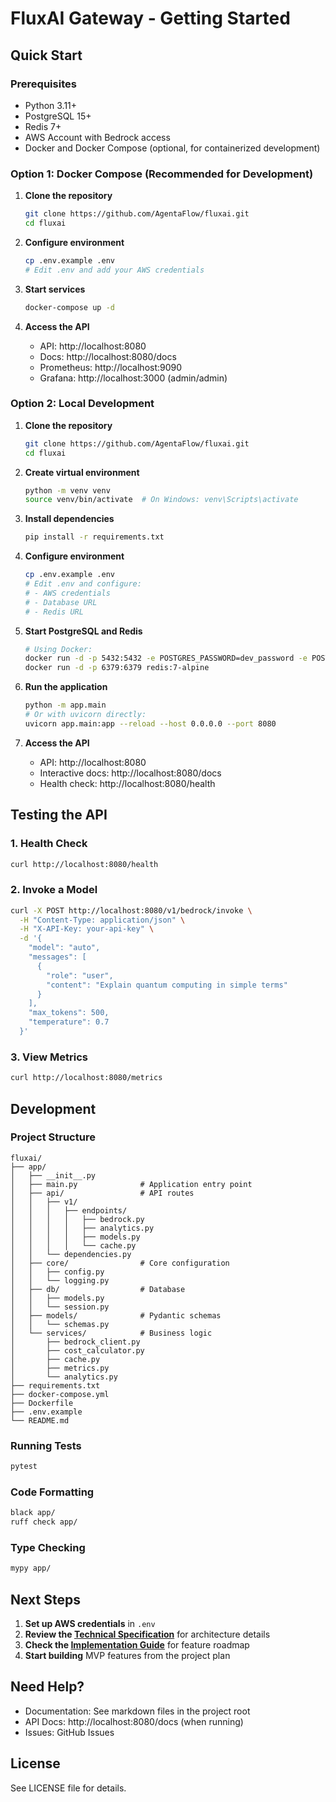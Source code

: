 # FluxAI Gateway - Getting Started

## Quick Start

### Prerequisites

- Python 3.11+
- PostgreSQL 15+
- Redis 7+
- AWS Account with Bedrock access
- Docker and Docker Compose (optional, for containerized development)

### Option 1: Docker Compose (Recommended for Development)

1. **Clone the repository**
   ```bash
   git clone https://github.com/AgentaFlow/fluxai.git
   cd fluxai
   ```

2. **Configure environment**
   ```bash
   cp .env.example .env
   # Edit .env and add your AWS credentials
   ```

3. **Start services**
   ```bash
   docker-compose up -d
   ```

4. **Access the API**
   - API: http://localhost:8080
   - Docs: http://localhost:8080/docs
   - Prometheus: http://localhost:9090
   - Grafana: http://localhost:3000 (admin/admin)

### Option 2: Local Development

1. **Clone the repository**
   ```bash
   git clone https://github.com/AgentaFlow/fluxai.git
   cd fluxai
   ```

2. **Create virtual environment**
   ```bash
   python -m venv venv
   source venv/bin/activate  # On Windows: venv\Scripts\activate
   ```

3. **Install dependencies**
   ```bash
   pip install -r requirements.txt
   ```

4. **Configure environment**
   ```bash
   cp .env.example .env
   # Edit .env and configure:
   # - AWS credentials
   # - Database URL
   # - Redis URL
   ```

5. **Start PostgreSQL and Redis**
   ```bash
   # Using Docker:
   docker run -d -p 5432:5432 -e POSTGRES_PASSWORD=dev_password -e POSTGRES_DB=fluxai postgres:15
   docker run -d -p 6379:6379 redis:7-alpine
   ```

6. **Run the application**
   ```bash
   python -m app.main
   # Or with uvicorn directly:
   uvicorn app.main:app --reload --host 0.0.0.0 --port 8080
   ```

7. **Access the API**
   - API: http://localhost:8080
   - Interactive docs: http://localhost:8080/docs
   - Health check: http://localhost:8080/health

## Testing the API

### 1. Health Check
```bash
curl http://localhost:8080/health
```

### 2. Invoke a Model
```bash
curl -X POST http://localhost:8080/v1/bedrock/invoke \
  -H "Content-Type: application/json" \
  -H "X-API-Key: your-api-key" \
  -d '{
    "model": "auto",
    "messages": [
      {
        "role": "user",
        "content": "Explain quantum computing in simple terms"
      }
    ],
    "max_tokens": 500,
    "temperature": 0.7
  }'
```

### 3. View Metrics
```bash
curl http://localhost:8080/metrics
```

## Development

### Project Structure
```
fluxai/
├── app/
│   ├── __init__.py
│   ├── main.py              # Application entry point
│   ├── api/                 # API routes
│   │   ├── v1/
│   │   │   ├── endpoints/
│   │   │   │   ├── bedrock.py
│   │   │   │   ├── analytics.py
│   │   │   │   ├── models.py
│   │   │   │   └── cache.py
│   │   └── dependencies.py
│   ├── core/                # Core configuration
│   │   ├── config.py
│   │   └── logging.py
│   ├── db/                  # Database
│   │   ├── models.py
│   │   └── session.py
│   ├── models/              # Pydantic schemas
│   │   └── schemas.py
│   └── services/            # Business logic
│       ├── bedrock_client.py
│       ├── cost_calculator.py
│       ├── cache.py
│       ├── metrics.py
│       └── analytics.py
├── requirements.txt
├── docker-compose.yml
├── Dockerfile
├── .env.example
└── README.md
```

### Running Tests
```bash
pytest
```

### Code Formatting
```bash
black app/
ruff check app/
```

### Type Checking
```bash
mypy app/
```

## Next Steps

1. **Set up AWS credentials** in `.env`
2. **Review the [Technical Specification](fluxai-technical-spec.md)** for architecture details
3. **Check the [Implementation Guide](fluxai-implementation-guide.md)** for feature roadmap
4. **Start building** MVP features from the project plan

## Need Help?

- Documentation: See markdown files in the project root
- API Docs: http://localhost:8080/docs (when running)
- Issues: GitHub Issues

## License

See LICENSE file for details.
